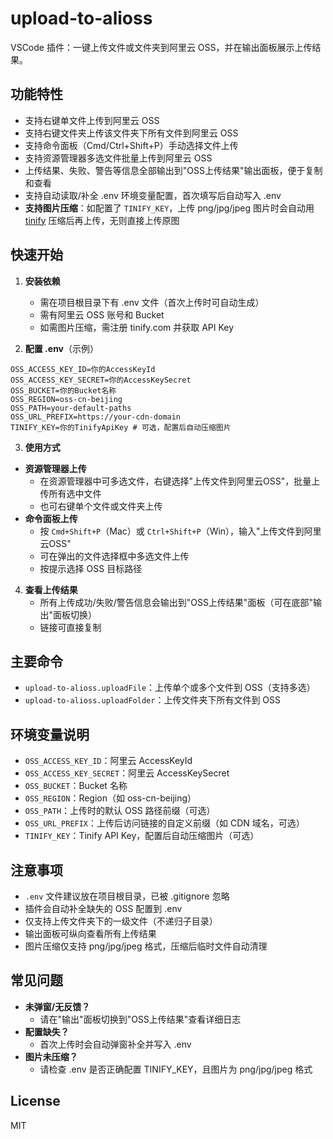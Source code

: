 # upload-to-alioss

VSCode 插件：一键上传文件或文件夹到阿里云 OSS，并在输出面板展示上传结果。

## 功能特性

- 支持右键单文件上传到阿里云 OSS
- 支持右键文件夹上传该文件夹下所有文件到阿里云 OSS
- 支持命令面板（Cmd/Ctrl+Shift+P）手动选择文件上传
- 支持资源管理器多选文件批量上传到阿里云 OSS
- 上传结果、失败、警告等信息全部输出到"OSS上传结果"输出面板，便于复制和查看
- 支持自动读取/补全 .env 环境变量配置，首次填写后自动写入 .env
- **支持图片压缩**：如配置了 `TINIFY_KEY`，上传 png/jpg/jpeg 图片时会自动用 [tinify](https://tinypng.com/) 压缩后再上传，无则直接上传原图

## 快速开始

1. **安装依赖**
   - 需在项目根目录下有 .env 文件（首次上传时可自动生成）
   - 需有阿里云 OSS 账号和 Bucket
   - 如需图片压缩，需注册 tinify.com 并获取 API Key

2. **配置 .env**（示例）

```
OSS_ACCESS_KEY_ID=你的AccessKeyId
OSS_ACCESS_KEY_SECRET=你的AccessKeySecret
OSS_BUCKET=你的Bucket名称
OSS_REGION=oss-cn-beijing
OSS_PATH=your-default-paths
OSS_URL_PREFIX=https://your-cdn-domain
TINIFY_KEY=你的TinifyApiKey # 可选，配置后自动压缩图片
```

3. **使用方式**

- **资源管理器上传**
  - 在资源管理器中可多选文件，右键选择"上传文件到阿里云OSS"，批量上传所有选中文件
  - 也可右键单个文件或文件夹上传
- **命令面板上传**
  - 按 `Cmd+Shift+P`（Mac）或 `Ctrl+Shift+P`（Win），输入"上传文件到阿里云OSS"
  - 可在弹出的文件选择框中多选文件上传
  - 按提示选择 OSS 目标路径

4. **查看上传结果**
   - 所有上传成功/失败/警告信息会输出到"OSS上传结果"面板（可在底部"输出"面板切换）
   - 链接可直接复制

## 主要命令

- `upload-to-alioss.uploadFile`：上传单个或多个文件到 OSS（支持多选）
- `upload-to-alioss.uploadFolder`：上传文件夹下所有文件到 OSS

## 环境变量说明

- `OSS_ACCESS_KEY_ID`：阿里云 AccessKeyId
- `OSS_ACCESS_KEY_SECRET`：阿里云 AccessKeySecret
- `OSS_BUCKET`：Bucket 名称
- `OSS_REGION`：Region（如 oss-cn-beijing）
- `OSS_PATH`：上传时的默认 OSS 路径前缀（可选）
- `OSS_URL_PREFIX`：上传后访问链接的自定义前缀（如 CDN 域名，可选）
- `TINIFY_KEY`：Tinify API Key，配置后自动压缩图片（可选）

## 注意事项

- `.env` 文件建议放在项目根目录，已被 .gitignore 忽略
- 插件会自动补全缺失的 OSS 配置到 .env
- 仅支持上传文件夹下的一级文件（不递归子目录）
- 输出面板可纵向查看所有上传结果
- 图片压缩仅支持 png/jpg/jpeg 格式，压缩后临时文件自动清理

## 常见问题

- **未弹窗/无反馈？**
  - 请在"输出"面板切换到"OSS上传结果"查看详细日志
- **配置缺失？**
  - 首次上传时会自动弹窗补全并写入 .env
- **图片未压缩？**
  - 请检查 .env 是否正确配置 TINIFY_KEY，且图片为 png/jpg/jpeg 格式

## License

MIT
